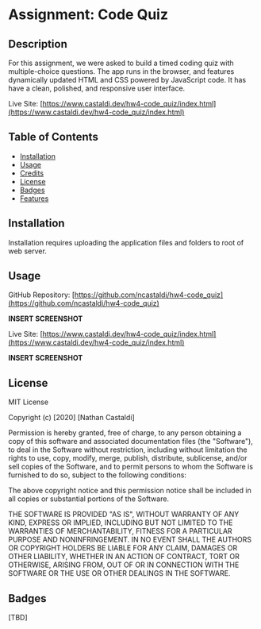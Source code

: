 # Assignment: Code Quiz

## Description

For this assignment, we were asked to build a timed coding quiz with multiple-choice questions. The app runs in the browser, and features dynamically updated HTML and CSS powered by JavaScript code. It has have a clean, polished, and responsive user interface.

Live Site: [https://www.castaldi.dev/hw4-code_quiz/index.html](https://www.castaldi.dev/hw4-code_quiz/index.html)


## Table of Contents

* [Installation](#installation)
* [Usage](#usage)
* [Credits](#credits)
* [License](#license)
* [Badges](#badges)
* [Features](#features)


## Installation

Installation requires uploading the application files and folders to root of web server.


## Usage 

GitHub Repository: [https://github.com/ncastaldi/hw4-code_quiz](https://github.com/ncastaldi/hw4-code_quiz)

**INSERT SCREENSHOT**

Live Site: [https://www.castaldi.dev/hw4-code_quiz/index.html](https://www.castaldi.dev/hw4-code_quiz/index.html)

**INSERT SCREENSHOT**


## License

MIT License

Copyright (c) [2020] [Nathan Castaldi]

Permission is hereby granted, free of charge, to any person obtaining a copy
of this software and associated documentation files (the "Software"), to deal
in the Software without restriction, including without limitation the rights
to use, copy, modify, merge, publish, distribute, sublicense, and/or sell
copies of the Software, and to permit persons to whom the Software is
furnished to do so, subject to the following conditions:

The above copyright notice and this permission notice shall be included in all
copies or substantial portions of the Software.

THE SOFTWARE IS PROVIDED "AS IS", WITHOUT WARRANTY OF ANY KIND, EXPRESS OR
IMPLIED, INCLUDING BUT NOT LIMITED TO THE WARRANTIES OF MERCHANTABILITY,
FITNESS FOR A PARTICULAR PURPOSE AND NONINFRINGEMENT. IN NO EVENT SHALL THE
AUTHORS OR COPYRIGHT HOLDERS BE LIABLE FOR ANY CLAIM, DAMAGES OR OTHER
LIABILITY, WHETHER IN AN ACTION OF CONTRACT, TORT OR OTHERWISE, ARISING FROM,
OUT OF OR IN CONNECTION WITH THE SOFTWARE OR THE USE OR OTHER DEALINGS IN THE
SOFTWARE.

## Badges

[TBD]